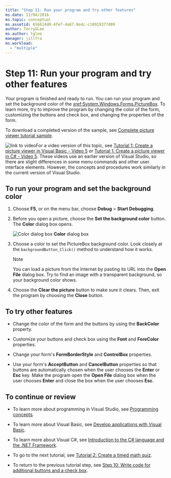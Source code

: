 ```yaml
---
title: "Step 11: Run your program and try other features"
ms.date: 11/04/2016
ms.topic: conceptual
ms.assetid: 656614d0-4fe7-4a67-8edc-c10919377d09
author: TerryGLee
ms.author: tglee
manager: jillfra
ms.workload:
  - "multiple"
---
```

# Step 11: Run your program and try other features
Your program is finished and ready to run. You can run your program and set the background color of the <xref:System.Windows.Forms.PictureBox>. To learn more, try to improve the program by changing the color of the form, customizing the buttons and check box, and changing the properties of the form.

 To download a completed version of the sample, see [Complete picture viewer tutorial sample](https://code.msdn.microsoft.com/Complete-Picture-Viewer-7d91d3a8).

 ![link to video](../data-tools/media/playvideo.gif)For a video version of this topic, see [Tutorial 1: Create a picture viewer in Visual Basic - Video 5](http://go.microsoft.com/fwlink/?LinkId=205216) or [Tutorial 1: Create a picture viewer in C# - Video 5](http://go.microsoft.com/fwlink/?LinkId=205206). These videos use an earlier version of Visual Studio, so there are slight differences in some menu commands and other user interface elements. However, the concepts and procedures work similarly in the current version of Visual Studio.

## To run your program and set the background color

1. Choose **F5**, or on the menu bar, choose **Debug** > **Start Debugging**.

2. Before you open a picture, choose the **Set the background color** button. The **Color** dialog box opens.

     ![Color dialog box](../ide/media/express_colordialog.png)
**Color** dialog box

3. Choose a color to set the PictureBox background color. Look closely at the `backgroundButton_Click()` method to understand how it works.

    > [!NOTE]
    >  You can load a picture from the Internet by pasting its URL into the **Open File** dialog box. Try to find an image with a transparent background, so your background color shows.

4. Choose the **Clear the picture** button to make sure it clears. Then, exit the program by choosing the **Close** button.

## To try other features

- Change the color of the form and the buttons by using the **BackColor** property.

- Customize your buttons and check box using the **Font** and **ForeColor** properties.

- Change your form's **FormBorderStyle** and **ControlBox** properties.

- Use your form's **AcceptButton** and **CancelButton** properties so that buttons are automatically chosen when the user chooses the **Enter** or **Esc** key. Make the program open the **Open File** dialog box when the user chooses **Enter** and close the box when the user chooses **Esc**.

## To continue or review

- To learn more about programming in Visual Studio, see [Programming concepts](https://msdn.microsoft.com/Library/65c12cca-af4f-4017-886e-2dbc00a189d6).

- To learn more about Visual Basic, see [Develop applications with Visual Basic](/dotnet/visual-basic/developing-apps/index).

- To learn more about Visual C#, see [Introduction to the C# language and the .NET Framework](/dotnet/csharp/getting-started/introduction-to-the-csharp-language-and-the-net-framework).

- To go to the next tutorial, see [Tutorial 2: Create a timed math quiz](../ide/tutorial-2-create-a-timed-math-quiz.md).

- To return to the previous tutorial step, see [Step 10: Write code for additional buttons and a check box](../ide/step-10-write-code-for-additional-buttons-and-a-check-box.md).
